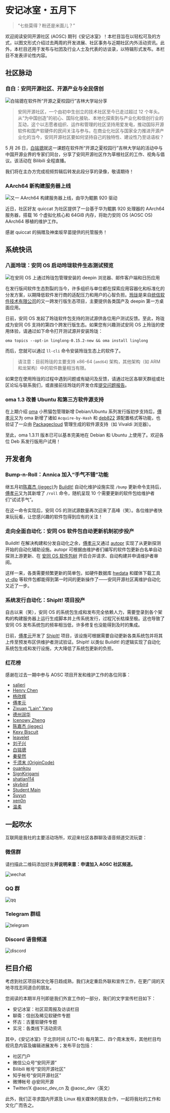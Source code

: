 安记冰室・五月下
===============

<!-- 端着常德粉的 -->

> “七些莫得？粉还是米面儿？”

欢迎阅读安同开源社区 (AOSC) 期刊《安记冰室》！本栏目旨在以轻松可及的方式，以图文形式介绍过去两周的开发进展、社区事务与近期社区内外活动资讯。此外，本栏目还用于发布与社团及行业人士及代表的访谈录，以特辑形式发布。本栏目不发表评论性内容。

社区脉动
--------

### 自白：安同开源社区、开源产业与全民信创

![白铭骢在软件所“开源之夏校园行”吉林大学站分享](/coffee-break/20240526/imgs/ospp-jlu-2024.jpg)

> 安同开源社区，一个由初中生创立的技术社区至今已走过超过 12 个年头。从“为中国创造”的初心、国际化接轨、本地化探索到与产业化和信创行业的互动，这个以志愿者组织、运作和管理的社区坚持用爱发电，推动国际开源软件和国产软硬件的民间关注与参与。在商业化社区与国家全力推进开源产业化的当今，安同开源社区要如何坚持自己的独特性、建设性乃至话语权？

5 月 26 日，[白铭骢](https://github.com/MingcongBai)就这一课题在软件所“开源之夏校园行”吉林大学站的活动中与中国开源业界的专家们同台，分享了安同开源社区作为草根社区的工作、视角与倡议。该活动在 Bilibili 全程直播。

我们将在主办方完成视频剪辑后转发此段分享的录像，敬请期待！

### AArch64 新构建服务器上线

![又一 AArch64 构建服务器上线，由华为鲲鹏 920 驱动](/coffee-break/20240526/imgs/aarch64-new-server.png)

近日，社区好友 quiccat 为社区提供了一台基于华为鲲鹏 920 处理器的 AArch64 服务器，搭载 16 个虚拟化核心和 64GiB 内存，将助力安同 OS (AOSC OS) AArch64 移植的维护工作。

感谢 quiccat 的捐赠及神楽坂早苗️提供的托管服务！

系统快讯
--------

### 八面玲珑：安同 OS 启动玲珑软件生态测试预览

![在安同 OS 上通过玲珑包管理安装的 deepin 浏览器、邮件客户端和日历应用](/coffee-break/20240526/imgs/linglong-on-aosc.png)

在发行版间软件生态割裂的当今，许多组织与单位都在探索应用容器化和标准化的分发方案，以期降低软件发行商的适配压力和用户的心智负担。[玲珑](https://linglong.dev/)是来自[统信软件技术有限公司](https://uniontech.com/)的又一跨发行版生态项目，主要提供各类国产及 deepin 第一方桌面应用。

日前，安同 OS 发起了玲珑软件包支持的测试源供各位用户测试反馈。至此，玲珑成为安同 OS 支持的第四个跨发行版生态。如果您有兴趣测试安同 OS 上玲珑的使用体验，请通过如下命令打开测试源并安装玲珑：

```
oma topics --opt-in linglong-0.15.2-new && oma install linglong
```

而后，您就可以通过 `ll-cli` 命令安装玲珑生态上的软件了。

> 请注意：目前玲珑的主要支持 x86-64 (`amd64`) 架构，其他架构（如 ARM 和龙架构）中的软件数量相当有限。

如果您在使用玲珑的过程中遇到问题或有疑问及反馈，请通过社区各聊天群组或社区论坛与联系我们，或直接前往玲珑的开发仓库[提交问题报告](https://github.com/linuxdeepin/linglong/issues)。

### oma 1.3 改善 Ubuntu 和第三方软件源支持

在上期介绍 [oma](https://github.com/AOSC-Dev/oma) 小熊猫包管理新增 Debian/Ubuntu 系列发行版初步支持后，[傅孝元](https://github.com/eatradish)又为 oma 新增了诸如 `Acquire-by-Hash` 和 [deb822](https://manpages.debian.org/unstable/apt/sources.list.5.en.html#DEB822-STYLE_FORMAT) 源配置格式等功能，也验证了一众由 [Packagecloud](https://packagecloud.io/) 管理生成的软件源支持（如 Vivaldi 浏览器）。

至此，oma 1.3.11 版本已可以基本完美地在 Debian 和 Ubuntu 上使用了。欢迎各位 Deb 系发行版用户试用！

开发者角
--------

### Bump-n-Roll：Annica 加入“手气不错”功能

继五月初[陈嘉杰 (jiegec)](https://github.com/jiegec)为 [BuildIt!](https://github.com/AOSC-Dev/buildit) 自动化维护设施实现 `/bump` 更新命令支持后，[傅孝元](https://github.com/eatradish)又为其新增了 `/roll` 命令，随机呈现 10 个需要更新的软件包给维护者们“试试手气”。

在这一命令实现后，安同 OS 的测试源数量再次迎来了高峰（笑）。各位维护者快来玩玩看，让您感兴趣的软件包得到应有的关注！

### 走向全面自动化：安同 OS 软件包自动更新机制初步投产

BuildIt! 在解决构建和分发自动化之余，[傅孝元](https://github.com/)又通过 [autopr](https://github.com/AOSC-Dev/autopr) 实现了从更新探测开始的自动化辅助设施。autopr 可根据由维护者们编写的软件包更新白名单自动探测上游更新、在 [安同 OS 软件包树](https://github.com/AOSC-Dev/aosc-os-abbs) 开启合并请求、自动构建并申请维护者审阅。

这样一来，各类需要频繁更新的简单包，如硬件数据库 [hwdata](https://github.com/vcrhonek/hwdata) 和媒体下载工具 [yt-dlp](https://github.com/yt-dlp/yt-dlp) 等软件包都能得到第一时间的更新操作了——安同开源社区离维护自动化又近了一步。

### 系统发行自动化：ShipIt! 项目投产

自古以来（笑），安同 OS 的系统包生成和发布完全依赖人力，需要登录到各个架构的构建服务器上运行生成脚本并上传系统发行，过程冗长枯燥至极。这也导致了安同 OS 发布系统包的频率相当低，许多修复也没能得到及时的集成。

日前，[傅孝元](https://github.com/eatradish)开发了 [ShipIt!](https://github.com/AOSC-Dev/shipit) 项目，该设施可根据需要自动更新各类系统包并将其上传至预发布区供维护者测试验证。ShipIt! 以类似 BuildIt! 的逻辑实现了自动化系统包生成和发行设施，大大降低了系统包更新的负担。

### 红花榜

感谢在过去一期中参与 AOSC 项目开发和维护工作的各位同事：

- [salieri](https://github.com/BC204)
- [Henry Chen](https://github.com/chenx97)
- [杨欣辉](https://github.com/Cyanoxygen)
- [傅孝元](https://github.com/eatradish)
- [Zixuan "Lain" Yang](https://github.com/Fearyncess)
- [德州润华](https://github.com/HouLiXieBuRou)
- [Icenowy Zheng](https://github.com/Icenowy)
- [陈嘉杰 (jiegec)](https://github.com/jiegec)
- [Kexy Biscuit](https://github.com/KexyBiscuit)
- [leavelet](https://github.com/leavelet)
- [刘子兴](https://github.com/liushuyu)
- [白铭骢](https://github.com/MingcongBai)
- [秦斐然](https://github.com/Nyovelt)
- [千须末 (OriginCode)](https://github.com/OriginCode)
- [ouankou](https://github.com/ouankou)
- [SignKirigami](https://github.com/prcups)
- [shatian114](https://github.com/shatian114)
- [skybird](https://github.com/SkyBird233)
- [Student Main](https://github.com/stdmnpkg)
- [Suyun](https://github.com/Suyun114)
- [xen0n](https://github.com/xen0n)
- [温柔](https://github.com/xunpod)

一起吹水
--------

互联网是我社的主要活动场所，欢迎来社区各群聊及语音频道交流玩耍：

### 微信群

请扫描此二维码添加好友**并说明来意：申请加入 AOSC 社区频道。**

![wechat](/coffee-break/20240526/imgs/wechat.png)

### QQ 群

![qq](/coffee-break/20240526/imgs/qq.jpg)

### Telegram 群组

![telegram](/coffee-break/20240526/imgs/telegram.png)

### Discord 语音频道

![discord](/coffee-break/20240526/imgs/discord.png)

栏目介绍
--------

考虑到社区项目和文化等日趋成熟，我们决定重启外联和宣传工作，在更广阔的天地寻找志同道合的朋友。

您阅读的本期半月刊即是我们外宣工作的一部分，我们的文字宣传栏目如下：

- 安记冰室：社区双周报及访谈栏目
- 聊斋：信创及稀见软硬件专题
- 怀古：古董软硬件专题
- 实况：各类线下活动资讯

其中，《安记冰室》于北京时间 (UTC+8) 每月第二、四个周末发布，其他栏目均视讯息内容及编辑进展发布；发布平台包括：

- 社区门户
- 微信公众号“安同开源”
- Bilibili 帐号“安同开源社区”
- 知乎帐号“安同开源社区”
- 微博帐号 @安同开源
- Twitter/X @aosc_dev_cn 及 @aosc_dev（英文）

此外，我们正寻求国内开源及 Linux 相关媒体的朋友合作，一起将我社的工作和文化广而告之。
